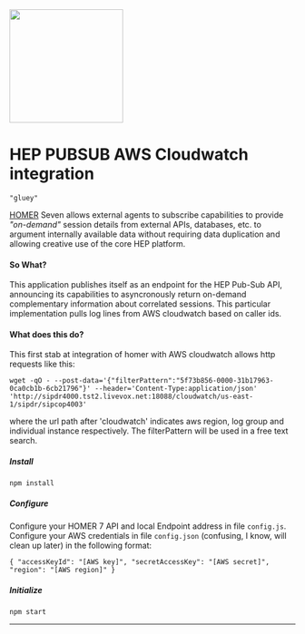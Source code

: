 <img src="https://user-images.githubusercontent.com/1423657/55069501-8348c400-5084-11e9-9931-fefe0f9874a7.png" width=200/>

# HEP PUBSUB AWS Cloudwatch integration
    "gluey"

[HOMER](https://github.com/sipcapture/homer-app) Seven allows external agents to subscribe capabilities to provide *"on-demand"* session details from external APIs, databases, etc. to argument internally available data without requiring data duplication and allowing creative use of the core HEP platform.

#### So What?

This application publishes itself as an endpoint for the HEP Pub-Sub API, announcing its capabilities to asyncronously return on-demand complementary information about correlated sessions. This particular implementation pulls log lines from AWS cloudwatch based on caller ids.

#### What does this do?
This first stab at integration of homer with AWS cloudwatch allows http requests like this:
```
wget -qO - --post-data='{"filterPattern":"5f73b856-0000-31b17963-0ca0cb1b-6cb21796"}' --header='Content-Type:application/json' 'http://sipdr4000.tst2.livevox.net:18088/cloudwatch/us-east-1/sipdr/sipcop4003'
```
where the url path after 'cloudwatch' indicates aws region, log group and individual instance respectively. The filterPattern will be used in a free text search.

##### Install
```
npm install
```
##### Configure
Configure your HOMER 7 API and local Endpoint address in file `config.js`. Configure your AWS credentials in file `config.json` (confusing, I know, will clean up later) in the following format:
```
{ "accessKeyId": "[AWS key]", "secretAccessKey": "[AWS secret]", "region": "[AWS region]" }
```
##### Initialize
```
npm start
```
------
